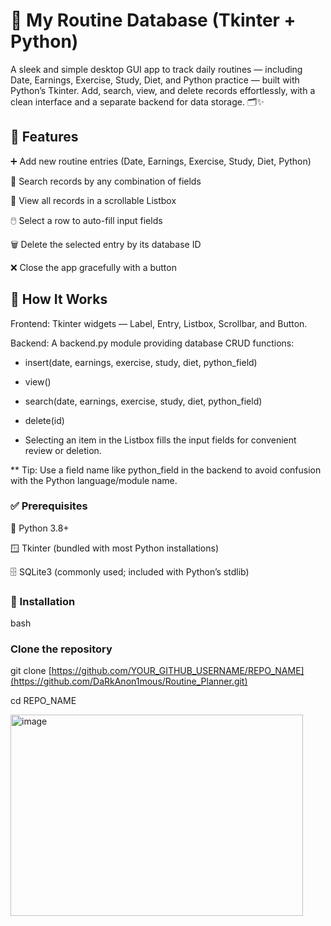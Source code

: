 # 🌟 My Routine Database (Tkinter + Python)

A sleek and simple desktop GUI app to track daily routines — including Date, Earnings, Exercise, Study, Diet, and Python practice — built with Python’s Tkinter. Add, search, view, and delete records effortlessly, with a clean interface and a separate backend for data storage. 🗂️✨

## 🚀 Features

➕ Add new routine entries (Date, Earnings, Exercise, Study, Diet, Python)

🔎 Search records by any combination of fields

📜 View all records in a scrollable Listbox

🖱️ Select a row to auto-fill input fields

🗑️ Delete the selected entry by its database ID

❌ Close the app gracefully with a button

## 🧰 How It Works

Frontend: Tkinter widgets — Label, Entry, Listbox, Scrollbar, and Button.

Backend: A backend.py module providing database CRUD functions:

- insert(date, earnings, exercise, study, diet, python_field)

- view()

- search(date, earnings, exercise, study, diet, python_field)

- delete(id)

- Selecting an item in the Listbox fills the input fields for convenient review or deletion.

** Tip: Use a field name like python_field in the backend to avoid confusion with the Python language/module name.


### ✅ Prerequisites

🐍 Python 3.8+

🪟 Tkinter (bundled with most Python installations)

🗄️ SQLite3 (commonly used; included with Python’s stdlib)

### 🔧 Installation
bash
### Clone the repository
git clone [https://github.com/YOUR_GITHUB_USERNAME/REPO_NAME](https://github.com/DaRkAnon1mous/Routine_Planner.git)

cd REPO_NAME

<img width="468" height="322" alt="image" src="https://github.com/user-attachments/assets/207afbb2-8c67-4a76-b122-6b975f1475e3" />


